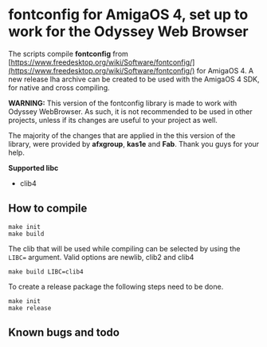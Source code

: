 # fontconfig for AmigaOS 4, set up to work for the Odyssey Web Browser

The scripts compile **fontconfig** from [https://www.freedesktop.org/wiki/Software/fontconfig/](https://www.freedesktop.org/wiki/Software/fontconfig/) for AmigaOS 4. 
A new release lha archive can be created to be used with the AmigaOS 4 SDK, for native and cross compiling.

**WARNING:** This version of the fontconfig library is made to work with Odyssey WebBrowser. As such, it is not recommended to be used in other projects, unless if its changes are useful to your project as well.

The majority of the changes that are applied in the this version of the library, were provided by **afxgroup**, **kas1e** and **Fab**. Thank you guys for your help.

**Supported libc**
- clib4

## How to compile
```
make init
make build
```

The clib that will be used while compiling can be selected by using the `LIBC=` argument.
Valid options are newlib, clib2 and clib4
```
make build LIBC=clib4
```

To create a release package the following steps need to be done.
```
make init
make release
```

## Known bugs and todo
